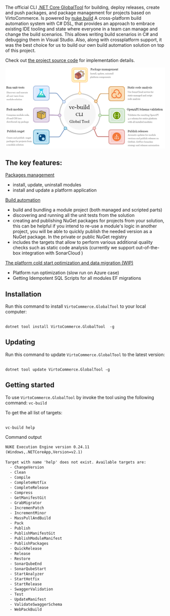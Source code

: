 
The official CLI [.NET Core GlobalTool](https://docs.microsoft.com/en-us/dotnet/core/tools/global-tools) for building, deploy releases, create and push packages, and package management for projects based on VirtoCommerce. Is powered by [nuke.build](https://nuke.build/) A cross-platform build automation system with C# DSL, that provides an approach to embrace existing IDE tooling and state where everyone in a team can manage and change the build scenarios. This allows writing build scenarios in C# and debugging them in Visual Studio. Also, along with crossplatform support, it was the best choice for us to build our own build automation solution on top of this project.

Check out [the project source code](https://github.com/VirtoCommerce/vc-build) for implementation details.

![vc-build CLI](../media/cli-tools-1.png)

## The key features:

[Packages management](./package-management.md) 

- install, update, uninstall modules 
- install and update a platform application  

[Build automation](./build-automation.md) 

- build and bundling a module project (both managed and scripted parts)
- discovering and running all the unit tests from the solution
- creating and publishing NuGet packages for projects from your solution, this can be helpful if you intend to re-use a module's logic in another project, you will be able to quickly publish the needed version as a NuGet package. In the private or public NuGet registry
- includes the targets that allow to perform various additional quality checks such as static code analysis (currently we support out-of-the-box integration with SonarCloud )
  
[The platform cold start optimization and data migration (WIP)](./cold-start-and-data-migration.md)

- Platform run optimization (slow run on Azure case)
- Getting Idempotent SQL Scripts for all modules EF migrations


## Installation
Run this command to install `VirtoCommerce.GlobalTool` to your local computer:
```console

dotnet tool install VirtoCommerce.GlobalTool  -g

```

## Updating 
Run this command to update `VirtoCommerce.GlobalTool` to the latest version:

```console

dotnet tool update VirtoCommerce.GlobalTool -g

```

## Getting started
To use `VirtoCommerce.GlobalTool` by invoke the tool using the following command: `vc-build`

To get the all list of targets:
```console

vc-build help

```
Command output

```console
NUKE Execution Engine version 0.24.11 (Windows,.NETCoreApp,Version=v2.1)

Target with name 'help' does not exist. Available targets are:
  - ChangeVersion
  - Clean
  - Compile
  - CompleteHotfix
  - CompleteRelease
  - Compress
  - GetManifestGit
  - GrabMigrator
  - IncremenPatch
  - IncrementMinor
  - MassPullAndBuild
  - Pack
  - Publish
  - PublishManifestGit
  - PublishModuleManifest
  - PublishPackages
  - QuickRelease
  - Release
  - Restore
  - SonarQubeEnd
  - SonarQubeStart
  - StartAnalyzer
  - StartHotfix
  - StartRelease
  - SwaggerValidation
  - Test
  - UpdateManifest
  - ValidateSwaggerSchema
  - WebPackBuild

```
